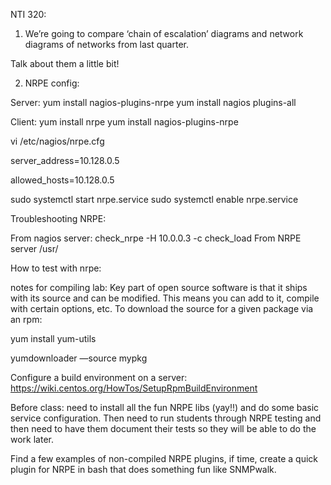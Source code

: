 NTI 320:


1)	We’re going to compare ‘chain of escalation’ diagrams and network diagrams of networks from last quarter.


Talk about them a little bit!  

2)	NRPE config:

Server:
yum install nagios-plugins-nrpe
yum install nagios plugins-all

Client:
yum install nrpe
yum install nagios-plugins-nrpe


vi /etc/nagios/nrpe.cfg

server_address=10.128.0.5


allowed_hosts=10.128.0.5

sudo systemctl start nrpe.service
sudo systemctl enable nrpe.service



Troubleshooting NRPE:

From nagios server: check_nrpe -H 10.0.0.3 -c check_load
From NRPE server /usr/



How to test with nrpe:

notes for compiling lab: 
Key part of open source software is that it ships with its source and can be modified.  This means you can add to it, compile with certain options, etc.  To download the source for a given package via an rpm:

yum install yum-utils

yumdownloader —source mypkg


Configure a build environment on a server:
https://wiki.centos.org/HowTos/SetupRpmBuildEnvironment


Before class: need to install all the fun NRPE libs (yay!!) and do some basic service configuration.
Then need to run students through NRPE testing
and then need to have them document their tests so they will be able to do the work later.

Find a few examples of non-compiled NRPE plugins, if time, create a quick plugin for NRPE in bash that does something fun like SNMPwalk.
